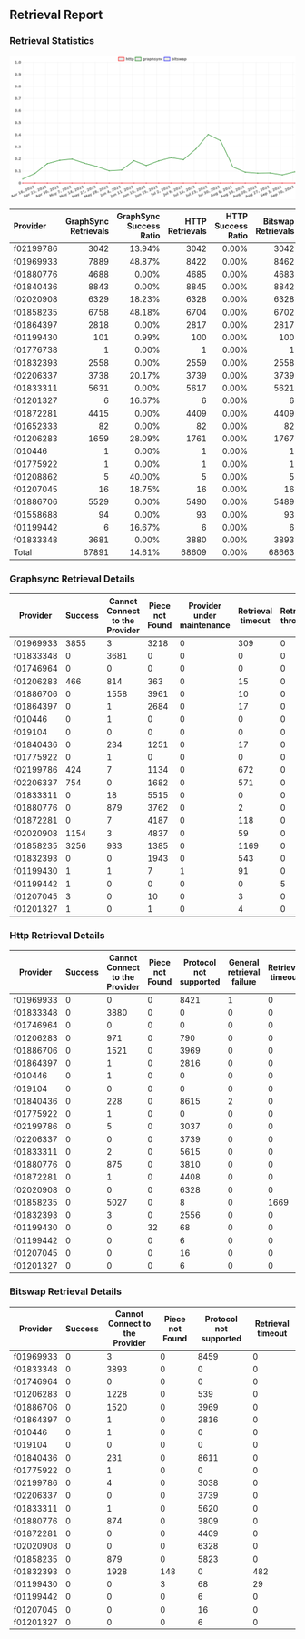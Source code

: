 ## Retrieval Report
### Retrieval Statistics
<img src="https://raw.githubusercontent.com/data-preservation-programs/filplus-checker-assets/main/filecoin-project/filecoin-plus-large-datasets/issues/2085/1694677663918.png"/>

| Provider  | GraphSync Retrievals | GraphSync Success Ratio | HTTP Retrievals | HTTP Success Ratio | Bitswap Retrievals | Bitswap Success Ratio |
| :-------- | -------------------: | ----------------------: | --------------: | -----------------: | -----------------: | --------------------: |
| f02199786 |                 3042 |                  13.94% |            3042 |              0.00% |               3042 |                 0.00% |
| f01969933 |                 7889 |                  48.87% |            8422 |              0.00% |               8462 |                 0.00% |
| f01880776 |                 4688 |                   0.00% |            4685 |              0.00% |               4683 |                 0.00% |
| f01840436 |                 8843 |                   0.00% |            8845 |              0.00% |               8842 |                 0.00% |
| f02020908 |                 6329 |                  18.23% |            6328 |              0.00% |               6328 |                 0.00% |
| f01858235 |                 6758 |                  48.18% |            6704 |              0.00% |               6702 |                 0.00% |
| f01864397 |                 2818 |                   0.00% |            2817 |              0.00% |               2817 |                 0.00% |
| f01199430 |                  101 |                   0.99% |             100 |              0.00% |                100 |                 0.00% |
| f01776738 |                    1 |                   0.00% |               1 |              0.00% |                  1 |                 0.00% |
| f01832393 |                 2558 |                   0.00% |            2559 |              0.00% |               2558 |                 0.00% |
| f02206337 |                 3738 |                  20.17% |            3739 |              0.00% |               3739 |                 0.00% |
| f01833311 |                 5631 |                   0.00% |            5617 |              0.00% |               5621 |                 0.00% |
| f01201327 |                    6 |                  16.67% |               6 |              0.00% |                  6 |                 0.00% |
| f01872281 |                 4415 |                   0.00% |            4409 |              0.00% |               4409 |                 0.00% |
| f01652333 |                   82 |                   0.00% |              82 |              0.00% |                 82 |                 0.00% |
| f01206283 |                 1659 |                  28.09% |            1761 |              0.00% |               1767 |                 0.00% |
| f010446   |                    1 |                   0.00% |               1 |              0.00% |                  1 |                 0.00% |
| f01775922 |                    1 |                   0.00% |               1 |              0.00% |                  1 |                 0.00% |
| f01208862 |                    5 |                  40.00% |               5 |              0.00% |                  5 |                 0.00% |
| f01207045 |                   16 |                  18.75% |              16 |              0.00% |                 16 |                 0.00% |
| f01886706 |                 5529 |                   0.00% |            5490 |              0.00% |               5489 |                 0.00% |
| f01558688 |                   94 |                   0.00% |              93 |              0.00% |                 93 |                 0.00% |
| f01199442 |                    6 |                  16.67% |               6 |              0.00% |                  6 |                 0.00% |
| f01833348 |                 3681 |                   0.00% |            3880 |              0.00% |               3893 |                 0.00% |
| Total     |                67891 |                  14.61% |           68609 |              0.00% |              68663 |                 0.00% |

### Graphsync Retrieval Details
| Provider  | Success | Cannot Connect to the Provider | Piece not Found | Provider under maintenance | Retrieval timeout | Retrieval throttled | General retrieval failure | deal_rejected_price_too_low | Retrieval not free | Provider not online | Deal state missing | Unconfirmed block transfer | No access to the piece |
| --------- | ------- | ------------------------------ | --------------- | -------------------------- | ----------------- | ------------------- | ------------------------- | --------------------------- | ------------------ | ------------------- | ------------------ | -------------------------- | ---------------------- |
| f01969933 | 3855    | 3                              | 3218            | 0                          | 309               | 0                   | 47                        | 0                           | 0                  | 0                   | 2                  | 455                        | 0                      |
| f01833348 | 0       | 3681                           | 0               | 0                          | 0                 | 0                   | 0                         | 0                           | 0                  | 0                   | 0                  | 0                          | 0                      |
| f01746964 | 0       | 0                              | 0               | 0                          | 0                 | 0                   | 0                         | 0                           | 0                  | 0                   | 0                  | 0                          | 0                      |
| f01206283 | 466     | 814                            | 363             | 0                          | 15                | 0                   | 1                         | 0                           | 0                  | 0                   | 0                  | 0                          | 0                      |
| f01886706 | 0       | 1558                           | 3961            | 0                          | 10                | 0                   | 0                         | 0                           | 0                  | 0                   | 0                  | 0                          | 0                      |
| f01864397 | 0       | 1                              | 2684            | 0                          | 17                | 0                   | 30                        | 0                           | 0                  | 0                   | 0                  | 0                          | 86                     |
| f010446   | 0       | 1                              | 0               | 0                          | 0                 | 0                   | 0                         | 0                           | 0                  | 0                   | 0                  | 0                          | 0                      |
| f019104   | 0       | 0                              | 0               | 0                          | 0                 | 0                   | 0                         | 0                           | 0                  | 0                   | 0                  | 0                          | 0                      |
| f01840436 | 0       | 234                            | 1251            | 0                          | 17                | 0                   | 86                        | 0                           | 0                  | 7255                | 0                  | 0                          | 0                      |
| f01775922 | 0       | 1                              | 0               | 0                          | 0                 | 0                   | 0                         | 0                           | 0                  | 0                   | 0                  | 0                          | 0                      |
| f02199786 | 424     | 7                              | 1134            | 0                          | 672               | 0                   | 10                        | 0                           | 0                  | 795                 | 0                  | 0                          | 0                      |
| f02206337 | 754     | 0                              | 1682            | 0                          | 571               | 0                   | 0                         | 0                           | 0                  | 731                 | 0                  | 0                          | 0                      |
| f01833311 | 0       | 18                             | 5515            | 0                          | 0                 | 0                   | 98                        | 0                           | 0                  | 0                   | 0                  | 0                          | 0                      |
| f01880776 | 0       | 879                            | 3762            | 0                          | 2                 | 0                   | 45                        | 0                           | 0                  | 0                   | 0                  | 0                          | 0                      |
| f01872281 | 0       | 7                              | 4187            | 0                          | 118               | 0                   | 47                        | 0                           | 0                  | 56                  | 0                  | 0                          | 0                      |
| f02020908 | 1154    | 3                              | 4837            | 0                          | 59                | 0                   | 276                       | 0                           | 0                  | 0                   | 0                  | 0                          | 0                      |
| f01858235 | 3256    | 933                            | 1385            | 0                          | 1169              | 0                   | 7                         | 0                           | 0                  | 0                   | 1                  | 7                          | 0                      |
| f01832393 | 0       | 0                              | 1943            | 0                          | 543               | 0                   | 8                         | 24                          | 40                 | 0                   | 0                  | 0                          | 0                      |
| f01199430 | 1       | 1                              | 7               | 1                          | 91                | 0                   | 0                         | 0                           | 0                  | 0                   | 0                  | 0                          | 0                      |
| f01199442 | 1       | 0                              | 0               | 0                          | 0                 | 5                   | 0                         | 0                           | 0                  | 0                   | 0                  | 0                          | 0                      |
| f01207045 | 3       | 0                              | 10              | 0                          | 3                 | 0                   | 0                         | 0                           | 0                  | 0                   | 0                  | 0                          | 0                      |
| f01201327 | 1       | 0                              | 1               | 0                          | 4                 | 0                   | 0                         | 0                           | 0                  | 0                   | 0                  | 0                          | 0                      |

### Http Retrieval Details
| Provider  | Success | Cannot Connect to the Provider | Piece not Found | Protocol not supported | General retrieval failure | Retrieval timeout |
| --------- | ------- | ------------------------------ | --------------- | ---------------------- | ------------------------- | ----------------- |
| f01969933 | 0       | 0                              | 0               | 8421                   | 1                         | 0                 |
| f01833348 | 0       | 3880                           | 0               | 0                      | 0                         | 0                 |
| f01746964 | 0       | 0                              | 0               | 0                      | 0                         | 0                 |
| f01206283 | 0       | 971                            | 0               | 790                    | 0                         | 0                 |
| f01886706 | 0       | 1521                           | 0               | 3969                   | 0                         | 0                 |
| f01864397 | 0       | 1                              | 0               | 2816                   | 0                         | 0                 |
| f010446   | 0       | 1                              | 0               | 0                      | 0                         | 0                 |
| f019104   | 0       | 0                              | 0               | 0                      | 0                         | 0                 |
| f01840436 | 0       | 228                            | 0               | 8615                   | 2                         | 0                 |
| f01775922 | 0       | 1                              | 0               | 0                      | 0                         | 0                 |
| f02199786 | 0       | 5                              | 0               | 3037                   | 0                         | 0                 |
| f02206337 | 0       | 0                              | 0               | 3739                   | 0                         | 0                 |
| f01833311 | 0       | 2                              | 0               | 5615                   | 0                         | 0                 |
| f01880776 | 0       | 875                            | 0               | 3810                   | 0                         | 0                 |
| f01872281 | 0       | 1                              | 0               | 4408                   | 0                         | 0                 |
| f02020908 | 0       | 0                              | 0               | 6328                   | 0                         | 0                 |
| f01858235 | 0       | 5027                           | 0               | 8                      | 0                         | 1669              |
| f01832393 | 0       | 3                              | 0               | 2556                   | 0                         | 0                 |
| f01199430 | 0       | 0                              | 32              | 68                     | 0                         | 0                 |
| f01199442 | 0       | 0                              | 0               | 6                      | 0                         | 0                 |
| f01207045 | 0       | 0                              | 0               | 16                     | 0                         | 0                 |
| f01201327 | 0       | 0                              | 0               | 6                      | 0                         | 0                 |

### Bitswap Retrieval Details
| Provider  | Success | Cannot Connect to the Provider | Piece not Found | Protocol not supported | Retrieval timeout |
| --------- | ------- | ------------------------------ | --------------- | ---------------------- | ----------------- |
| f01969933 | 0       | 3                              | 0               | 8459                   | 0                 |
| f01833348 | 0       | 3893                           | 0               | 0                      | 0                 |
| f01746964 | 0       | 0                              | 0               | 0                      | 0                 |
| f01206283 | 0       | 1228                           | 0               | 539                    | 0                 |
| f01886706 | 0       | 1520                           | 0               | 3969                   | 0                 |
| f01864397 | 0       | 1                              | 0               | 2816                   | 0                 |
| f010446   | 0       | 1                              | 0               | 0                      | 0                 |
| f019104   | 0       | 0                              | 0               | 0                      | 0                 |
| f01840436 | 0       | 231                            | 0               | 8611                   | 0                 |
| f01775922 | 0       | 1                              | 0               | 0                      | 0                 |
| f02199786 | 0       | 4                              | 0               | 3038                   | 0                 |
| f02206337 | 0       | 0                              | 0               | 3739                   | 0                 |
| f01833311 | 0       | 1                              | 0               | 5620                   | 0                 |
| f01880776 | 0       | 874                            | 0               | 3809                   | 0                 |
| f01872281 | 0       | 0                              | 0               | 4409                   | 0                 |
| f02020908 | 0       | 0                              | 0               | 6328                   | 0                 |
| f01858235 | 0       | 879                            | 0               | 5823                   | 0                 |
| f01832393 | 0       | 1928                           | 148             | 0                      | 482               |
| f01199430 | 0       | 0                              | 3               | 68                     | 29                |
| f01199442 | 0       | 0                              | 0               | 6                      | 0                 |
| f01207045 | 0       | 0                              | 0               | 16                     | 0                 |
| f01201327 | 0       | 0                              | 0               | 6                      | 0                 |
